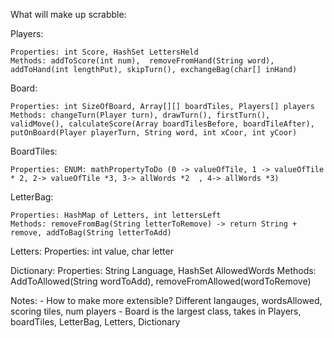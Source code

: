 What will make up scrabble:

Players:

    Properties: int Score, HashSet LettersHeld
    Methods: addToScore(int num),  removeFromHand(String word), addToHand(int lengthPut), skipTurn(), exchangeBag(char[] inHand)

Board:

    Properties: int SizeOfBoard, Array[][] boardTiles, Players[] players
    Methods: changeTurn(Player turn), drawTurn(), firstTurn(), validMove(), calculateScore(Array boardTilesBefore, boardTileAfter), putOnBoard(Player playerTurn, String word, int xCoor, int yCoor)

BoardTiles: 

    Properties: ENUM: mathPropertyToDo (0 -> valueOfTile, 1 -> valueOfTile * 2, 2-> valueOfTile *3, 3-> allWords *2  , 4-> allWords *3) 

LetterBag:

    Properties: HashMap of Letters, int lettersLeft
    Methods: removeFromBag(String letterToRemove) -> return String + remove, addToBag(String letterToAdd)

Letters:
    Properties: int value, char letter

Dictionary:
    Properties: String Language, HashSet AllowedWords
    Methods: AddToAllowed(String wordToAdd), removeFromAllowed(wordToRemove)


Notes: 
    - How to make more extensible? Different langauges, wordsAllowed, scoring tiles, num players
    - Board is the largest class, takes in Players, boardTiles, LetterBag, Letters, Dictionary